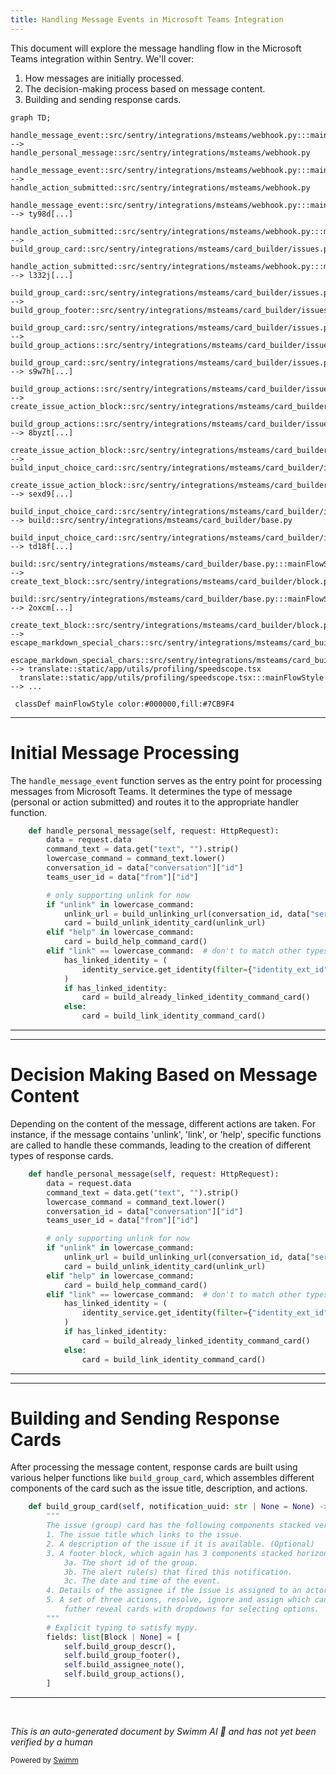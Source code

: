 ```yaml
---
title: Handling Message Events in Microsoft Teams Integration
---
```

This document will explore the message handling flow in the Microsoft Teams integration within Sentry. We'll cover:

1. How messages are initially processed.
2. The decision-making process based on message content.
3. Building and sending response cards.

```mermaid
graph TD;
  handle_message_event::src/sentry/integrations/msteams/webhook.py:::mainFlowStyle --> handle_personal_message::src/sentry/integrations/msteams/webhook.py
  handle_message_event::src/sentry/integrations/msteams/webhook.py:::mainFlowStyle --> handle_action_submitted::src/sentry/integrations/msteams/webhook.py
  handle_message_event::src/sentry/integrations/msteams/webhook.py:::mainFlowStyle --> ty98d[...]
  handle_action_submitted::src/sentry/integrations/msteams/webhook.py:::mainFlowStyle --> build_group_card::src/sentry/integrations/msteams/card_builder/issues.py
  handle_action_submitted::src/sentry/integrations/msteams/webhook.py:::mainFlowStyle --> l332j[...]
  build_group_card::src/sentry/integrations/msteams/card_builder/issues.py:::mainFlowStyle --> build_group_footer::src/sentry/integrations/msteams/card_builder/issues.py
  build_group_card::src/sentry/integrations/msteams/card_builder/issues.py:::mainFlowStyle --> build_group_actions::src/sentry/integrations/msteams/card_builder/issues.py
  build_group_card::src/sentry/integrations/msteams/card_builder/issues.py:::mainFlowStyle --> s9w7h[...]
  build_group_actions::src/sentry/integrations/msteams/card_builder/issues.py:::mainFlowStyle --> create_issue_action_block::src/sentry/integrations/msteams/card_builder/issues.py
  build_group_actions::src/sentry/integrations/msteams/card_builder/issues.py:::mainFlowStyle --> 8byzt[...]
  create_issue_action_block::src/sentry/integrations/msteams/card_builder/issues.py:::mainFlowStyle --> build_input_choice_card::src/sentry/integrations/msteams/card_builder/issues.py
  create_issue_action_block::src/sentry/integrations/msteams/card_builder/issues.py:::mainFlowStyle --> sexd9[...]
  build_input_choice_card::src/sentry/integrations/msteams/card_builder/issues.py:::mainFlowStyle --> build::src/sentry/integrations/msteams/card_builder/base.py
  build_input_choice_card::src/sentry/integrations/msteams/card_builder/issues.py:::mainFlowStyle --> td18f[...]
  build::src/sentry/integrations/msteams/card_builder/base.py:::mainFlowStyle --> create_text_block::src/sentry/integrations/msteams/card_builder/block.py
  build::src/sentry/integrations/msteams/card_builder/base.py:::mainFlowStyle --> 2oxcm[...]
  create_text_block::src/sentry/integrations/msteams/card_builder/block.py:::mainFlowStyle --> escape_markdown_special_chars::src/sentry/integrations/msteams/card_builder/utils.py
  escape_markdown_special_chars::src/sentry/integrations/msteams/card_builder/utils.py:::mainFlowStyle --> translate::static/app/utils/profiling/speedscope.tsx
  translate::static/app/utils/profiling/speedscope.tsx:::mainFlowStyle --> ...

 classDef mainFlowStyle color:#000000,fill:#7CB9F4
```

<SwmSnippet path="/src/sentry/integrations/msteams/webhook.py" line="677">

---

# Initial Message Processing

The `handle_message_event` function serves as the entry point for processing messages from Microsoft Teams. It determines the type of message (personal or action submitted) and routes it to the appropriate handler function.

```python
    def handle_personal_message(self, request: HttpRequest):
        data = request.data
        command_text = data.get("text", "").strip()
        lowercase_command = command_text.lower()
        conversation_id = data["conversation"]["id"]
        teams_user_id = data["from"]["id"]

        # only supporting unlink for now
        if "unlink" in lowercase_command:
            unlink_url = build_unlinking_url(conversation_id, data["serviceUrl"], teams_user_id)
            card = build_unlink_identity_card(unlink_url)
        elif "help" in lowercase_command:
            card = build_help_command_card()
        elif "link" == lowercase_command:  # don't to match other types of link commands
            has_linked_identity = (
                identity_service.get_identity(filter={"identity_ext_id": teams_user_id}) is not None
            )
            if has_linked_identity:
                card = build_already_linked_identity_command_card()
            else:
                card = build_link_identity_command_card()
```

---

</SwmSnippet>

<SwmSnippet path="/src/sentry/integrations/msteams/webhook.py" line="677">

---

# Decision Making Based on Message Content

Depending on the content of the message, different actions are taken. For instance, if the message contains 'unlink', 'link', or 'help', specific functions are called to handle these commands, leading to the creation of different types of response cards.

```python
    def handle_personal_message(self, request: HttpRequest):
        data = request.data
        command_text = data.get("text", "").strip()
        lowercase_command = command_text.lower()
        conversation_id = data["conversation"]["id"]
        teams_user_id = data["from"]["id"]

        # only supporting unlink for now
        if "unlink" in lowercase_command:
            unlink_url = build_unlinking_url(conversation_id, data["serviceUrl"], teams_user_id)
            card = build_unlink_identity_card(unlink_url)
        elif "help" in lowercase_command:
            card = build_help_command_card()
        elif "link" == lowercase_command:  # don't to match other types of link commands
            has_linked_identity = (
                identity_service.get_identity(filter={"identity_ext_id": teams_user_id}) is not None
            )
            if has_linked_identity:
                card = build_already_linked_identity_command_card()
            else:
                card = build_link_identity_command_card()
```

---

</SwmSnippet>

<SwmSnippet path="/src/sentry/integrations/msteams/card_builder/issues.py" line="276">

---

# Building and Sending Response Cards

After processing the message content, response cards are built using various helper functions like `build_group_card`, which assembles different components of the card such as the issue title, description, and actions.

```python
    def build_group_card(self, notification_uuid: str | None = None) -> AdaptiveCard:
        """
        The issue (group) card has the following components stacked vertically,
        1. The issue title which links to the issue.
        2. A description of the issue if it is available. (Optional)
        3. A footer block, which again has 3 components stacked horizontally,
            3a. The short id of the group.
            3b. The alert rule(s) that fired this notification.
            3c. The date and time of the event.
        4. Details of the assignee if the issue is assigned to an actor. (Optional)
        5. A set of three actions, resolve, ignore and assign which can
            futher reveal cards with dropdowns for selecting options.
        """
        # Explicit typing to satisfy mypy.
        fields: list[Block | None] = [
            self.build_group_descr(),
            self.build_group_footer(),
            self.build_assignee_note(),
            self.build_group_actions(),
        ]

```

---

</SwmSnippet>

&nbsp;

*This is an auto-generated document by Swimm AI 🌊 and has not yet been verified by a human*

<SwmMeta version="3.0.0" repo-id="Z2l0aHViJTNBJTNBc2VudHJ5JTNBJTNBZ2V0c2VudHJ5" repo-name="sentry"><sup>Powered by [Swimm](/)</sup></SwmMeta>

